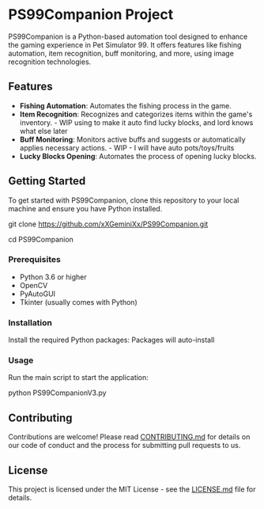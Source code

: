 # PS99Companion Project

PS99Companion is a Python-based automation tool designed to enhance the gaming experience in Pet Simulator 99. It offers features like fishing automation, item recognition, buff monitoring, and more, using image recognition technologies.

## Features

- **Fishing Automation**: Automates the fishing process in the game.
- **Item Recognition**: Recognizes and categorizes items within the game's inventory. - WIP using to make it auto find lucky blocks, and lord knows what else later
- **Buff Monitoring**: Monitors active buffs and suggests or automatically applies necessary actions. - WIP - I will have auto pots/toys/fruits
- **Lucky Blocks Opening**: Automates the process of opening lucky blocks.

## Getting Started

To get started with PS99Companion, clone this repository to your local machine and ensure you have Python installed.

git clone https://github.com/xXGeminiXx/PS99Companion.git

cd PS99Companion

### Prerequisites

- Python 3.6 or higher
- OpenCV
- PyAutoGUI
- Tkinter (usually comes with Python)

### Installation

Install the required Python packages:
Packages will auto-install

### Usage

Run the main script to start the application:

python PS99CompanionV3.py

## Contributing

Contributions are welcome! Please read [CONTRIBUTING.md](CONTRIBUTING.md) for details on our code of conduct and the process for submitting pull requests to us.

## License

This project is licensed under the MIT License - see the [LICENSE.md](LICENSE.md) file for details.
